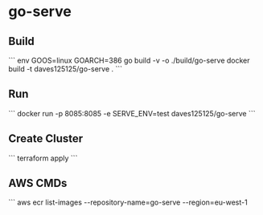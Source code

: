 # go-serve


<h2>Build</h2>
```
env GOOS=linux GOARCH=386 go build -v -o ./build/go-serve 
docker build -t daves125125/go-serve .
```


<h2>Run</h2>
```
docker run -p 8085:8085 -e SERVE_ENV=test daves125125/go-serve
```


<h2>Create Cluster</h2>
```
terraform apply 
```


<h2>AWS CMDs</h2>
```
aws ecr list-images --repository-name=go-serve --region=eu-west-1

```
